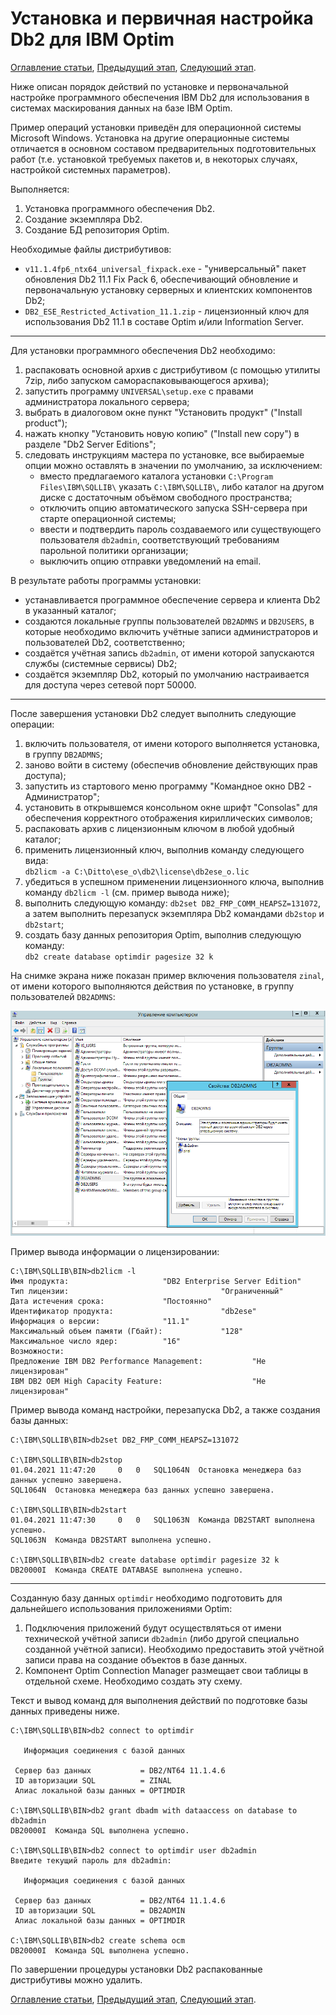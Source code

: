 # Установка и первичная настройка Db2 для IBM Optim

[Оглавление статьи](OptimInstallSingleHost),
[Предыдущий этап](OptimInstallSingleHost),
[Следующий этап](OptimOptimInstall).

Ниже описан порядок действий по установке и первоначальной настройке
программного обеспечения IBM Db2 для использования в системах
маскирования данных на базе IBM Optim.

Пример операций установки приведён для операционной системы
Microsoft Windows. Установка на другие операционные системы
отличается в основном составом предварительных подготовительных
работ (т.е. установкой требуемых пакетов и, в некоторых
случаях, настройкой системных параметров).

Выполняется:
1. Установка программного обеспечения Db2.
2. Создание экземпляра Db2.
3. Создание БД репозитория Optim.

Необходимые файлы дистрибутивов:
* `v11.1.4fp6_ntx64_universal_fixpack.exe` - "универсальный" пакет
  обновления Db2 11.1 Fix Pack 6, обеспечивающий обновление и
  первоначальную установку серверных и клиентских компонентов Db2;
* `DB2_ESE_Restricted_Activation_11.1.zip` - лицензионный ключ для
  использования Db2 11.1 в составе Optim и/или Information Server.

---

Для установки программного обеспечения Db2 необходимо:
1. распаковать основной архив с дистрибутивом (с помощью утилиты 7zip,
   либо запуском самораспаковывающегося архива);
1. запустить программу `UNIVERSAL\setup.exe` с правами администратора
   локального сервера;
1. выбрать в диалоговом окне пункт "Установить продукт" ("Install
   product");
1. нажать кнопку "Установить новую копию" ("Install new copy")
   в разделе "Db2 Server Editions";
1. следовать инструкциям мастера по установке, все выбираемые опции
   можно оставлять в значении по умолчанию, за исключением:
    * вместо предлагаемого каталога установки `C:\Program Files\IBM\SQLLIB\`
      указать `C:\IBM\SQLLIB\`, либо каталог на другом диске с достаточным
      объёмом свободного пространства;
    * отключить опцию автоматического запуска SSH-сервера
      при старте операционной системы;
    * ввести и подтвердить пароль создаваемого или существующего
      пользователя `db2admin`, соответствующий требованиям парольной
      политики организации;
    * выключить опцию отправки уведомлений на email.

В результате работы программы установки:
* устанавливается программное обеспечение сервера и клиента Db2 в
  указанный каталог;
* создаются локальные группы пользователей `DB2ADMNS` и `DB2USERS`, в
  которые необходимо включить учётные записи администраторов и
  пользователей Db2, соответственно;
* создаётся учётная запись `db2admin`, от имени которой запускаются
  службы (системные сервисы) Db2;
* создаётся экземпляр Db2, который по умолчанию настраивается
  для доступа через сетевой порт 50000.

---

После завершения установки Db2 следует выполнить следующие операции:
1. включить пользователя, от имени которого выполняется установка,
   в группу `DB2ADMNS`;
1. заново войти в систему (обеспечив обновление действующих прав
   доступа);
1. запустить из стартового меню программу "Командное окно DB2 - Администратор";
1. установить в открывшемся консольном окне шрифт "Consolas" для
   обеспечения корректного отображения кириллических символов;
1. распаковать архив с лицензионным ключом в любой удобный каталог;
1. применить лицензионный ключ, выполнив команду следующего вида:<br/>
   `db2licm -a C:\Ditto\ese_o\db2\license\db2ese_o.lic`
1. убедиться в успешном применении лицензионного ключа, выполнив
   команду `db2licm -l` (см. пример вывода ниже);
1. выполнить следующую команду: `db2set DB2_FMP_COMM_HEAPSZ=131072`,
   а затем выполнить перезапуск экземпляра Db2 командами `db2stop`
   и `db2start`;
1. создать базу данных репозитория Optim, выполнив следующую команду:<br/>
   `db2 create database optimdir pagesize 32 k`

На снимке экрана ниже показан пример включения пользователя `zinal`,
от имени которого выполняются действия по установке, в группу
пользователей `DB2ADMNS`:

![Пользователя в группу DB2ADMNS](images/optim-db2-groups.png)

Пример вывода информации о лицензировании:
```
C:\IBM\SQLLIB\BIN>db2licm -l
Имя продукта:                     "DB2 Enterprise Server Edition"
Тип лицензии:                                  "Ограниченный"
Дата истечения срока:             "Постоянно"
Идентификатор продукта:                        "db2ese"
Информация о версии:              "11.1"
Максимальный объем памяти (Гбайт):             "128"
Максимальное число ядер:          "16"
Возможности:
Предложение IBM DB2 Performance Management:           "Не лицензирован"
IBM DB2 OEM High Capacity Feature:                    "Не лицензирован"
```

Пример вывода команд настройки, перезапуска Db2, а также создания базы данных:
```
C:\IBM\SQLLIB\BIN>db2set DB2_FMP_COMM_HEAPSZ=131072

C:\IBM\SQLLIB\BIN>db2stop
01.04.2021 11:47:20     0   0   SQL1064N  Остановка менеджера баз данных успешно завершена.
SQL1064N  Остановка менеджера баз данных успешно завершена.

C:\IBM\SQLLIB\BIN>db2start
01.04.2021 11:47:30     0   0   SQL1063N  Команда DB2START выполнена успешно.
SQL1063N  Команда DB2START выполнена успешно.

C:\IBM\SQLLIB\BIN>db2 create database optimdir pagesize 32 k
DB20000I  Команда CREATE DATABASE выполнена успешно.
```

---

Созданную базу данных `optimdir` необходимо подготовить для
дальнейшего использования приложениями Optim:
1. Подключения приложений будут осуществляться от имени технической
   учётной записи `db2admin` (либо другой специально созданной учётной
   записи). Необходимо предоставить этой учётной записи права на
   создание объектов в базе данных.
1. Компонент Optim Connection Manager размещает свои таблицы в
   отдельной схеме. Необходимо создать эту схему.

Текст и вывод команд для выполнения действий по подготовке базы данных
приведены ниже.

```
C:\IBM\SQLLIB\BIN>db2 connect to optimdir

   Информация соединения с базой данных

 Сервер баз данных           = DB2/NT64 11.1.4.6
 ID авторизации SQL          = ZINAL
 Алиас локальной базы данных = OPTIMDIR

C:\IBM\SQLLIB\BIN>db2 grant dbadm with dataaccess on database to db2admin
DB20000I  Команда SQL выполнена успешно.

C:\IBM\SQLLIB\BIN>db2 connect to optimdir user db2admin
Введите текущий пароль для db2admin:

   Информация соединения с базой данных

 Сервер баз данных           = DB2/NT64 11.1.4.6
 ID авторизации SQL          = DB2ADMIN
 Алиас локальной базы данных = OPTIMDIR

C:\IBM\SQLLIB\BIN>db2 create schema ocm
DB20000I  Команда SQL выполнена успешно.
```

По завершении процедуры установки Db2 распакованные дистрибутивы
можно удалить.


[Оглавление статьи](OptimInstallSingleHost),
[Предыдущий этап](OptimInstallSingleHost),
[Следующий этап](OptimOptimInstall).
